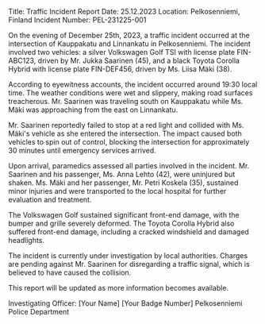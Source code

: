  Title: Traffic Incident Report
Date: 25.12.2023
Location: Pelkosenniemi, Finland
Incident Number: PEL-231225-001

On the evening of December 25th, 2023, a traffic incident occurred at the intersection of Kauppakatu and Linnankatu in Pelkosenniemi. The incident involved two vehicles: a silver Volkswagen Golf TSI with license plate FIN-ABC123, driven by Mr. Jukka Saarinen (45), and a black Toyota Corolla Hybrid with license plate FIN-DEF456, driven by Ms. Liisa Mäki (38).

According to eyewitness accounts, the incident occurred around 19:30 local time. The weather conditions were wet and slippery, making road surfaces treacherous. Mr. Saarinen was traveling south on Kauppakatu while Ms. Mäki was approaching from the east on Linnankatu.

Mr. Saarinen reportedly failed to stop at a red light and collided with Ms. Mäki's vehicle as she entered the intersection. The impact caused both vehicles to spin out of control, blocking the intersection for approximately 30 minutes until emergency services arrived.

Upon arrival, paramedics assessed all parties involved in the incident. Mr. Saarinen and his passenger, Ms. Anna Lehto (42), were uninjured but shaken. Ms. Mäki and her passenger, Mr. Petri Koskela (35), sustained minor injuries and were transported to the local hospital for further evaluation and treatment.

The Volkswagen Golf sustained significant front-end damage, with the bumper and grille severely deformed. The Toyota Corolla Hybrid also suffered front-end damage, including a cracked windshield and damaged headlights.

The incident is currently under investigation by local authorities. Charges are pending against Mr. Saarinen for disregarding a traffic signal, which is believed to have caused the collision.

This report will be updated as more information becomes available.

Investigating Officer:
[Your Name]
[Your Badge Number]
Pelkosenniemi Police Department